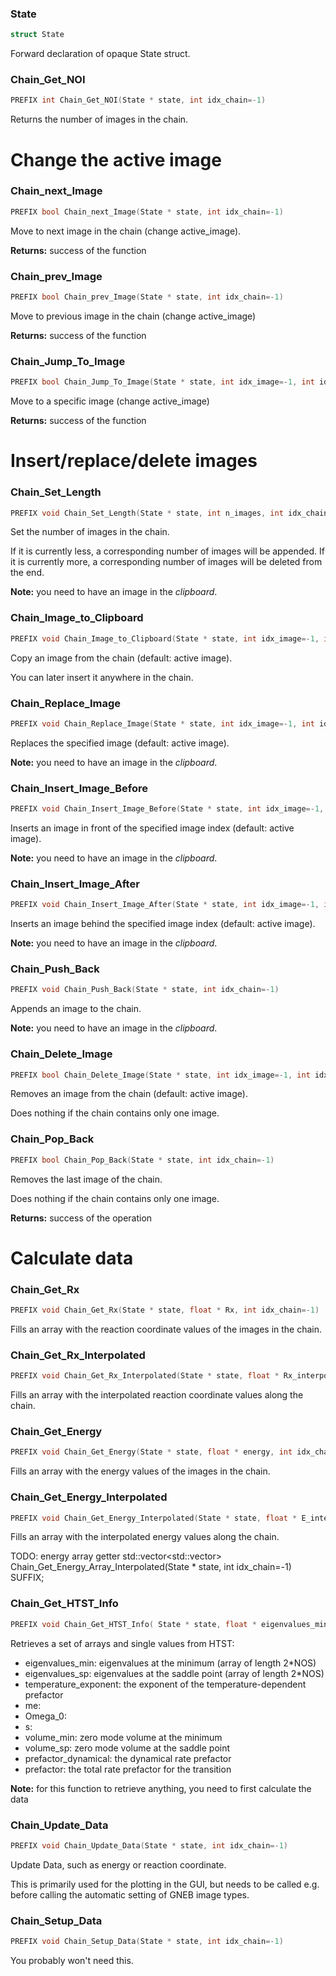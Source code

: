 

### State

```C
struct State
```

Forward declaration of opaque State struct.



### Chain_Get_NOI

```C
PREFIX int Chain_Get_NOI(State * state, int idx_chain=-1)
```

Returns the number of images in the chain.



Change the active image
====================================================================



### Chain_next_Image

```C
PREFIX bool Chain_next_Image(State * state, int idx_chain=-1)
```

Move to next image in the chain (change active_image).

**Returns:** success of the function



### Chain_prev_Image

```C
PREFIX bool Chain_prev_Image(State * state, int idx_chain=-1)
```

Move to previous image in the chain (change active_image)

**Returns:** success of the function



### Chain_Jump_To_Image

```C
PREFIX bool Chain_Jump_To_Image(State * state, int idx_image=-1, int idx_chain=-1)
```

Move to a specific image (change active_image)

**Returns:** success of the function



Insert/replace/delete images
====================================================================



### Chain_Set_Length

```C
PREFIX void Chain_Set_Length(State * state, int n_images, int idx_chain=-1)
```

Set the number of images in the chain.

If it is currently less, a corresponding number of images will be appended.
If it is currently more, a corresponding number of images will be deleted from the end.

**Note:** you need to have an image in the *clipboard*.



### Chain_Image_to_Clipboard

```C
PREFIX void Chain_Image_to_Clipboard(State * state, int idx_image=-1, int idx_chain=-1)
```

Copy an image from the chain (default: active image).

You can later insert it anywhere in the chain.



### Chain_Replace_Image

```C
PREFIX void Chain_Replace_Image(State * state, int idx_image=-1, int idx_chain=-1)
```

Replaces the specified image (default: active image).

**Note:** you need to have an image in the *clipboard*.



### Chain_Insert_Image_Before

```C
PREFIX void Chain_Insert_Image_Before(State * state, int idx_image=-1, int idx_chain=-1)
```

Inserts an image in front of the specified image index (default: active image).

**Note:** you need to have an image in the *clipboard*.



### Chain_Insert_Image_After

```C
PREFIX void Chain_Insert_Image_After(State * state, int idx_image=-1, int idx_chain=-1)
```

Inserts an image behind the specified image index (default: active image).

**Note:** you need to have an image in the *clipboard*.



### Chain_Push_Back

```C
PREFIX void Chain_Push_Back(State * state, int idx_chain=-1)
```

Appends an image to the chain.

**Note:** you need to have an image in the *clipboard*.



### Chain_Delete_Image

```C
PREFIX bool Chain_Delete_Image(State * state, int idx_image=-1, int idx_chain=-1)
```

Removes an image from the chain (default: active image).

Does nothing if the chain contains only one image.



### Chain_Pop_Back

```C
PREFIX bool Chain_Pop_Back(State * state, int idx_chain=-1)
```

Removes the last image of the chain.

Does nothing if the chain contains only one image.

**Returns:** success of the operation



Calculate data
====================================================================



### Chain_Get_Rx

```C
PREFIX void Chain_Get_Rx(State * state, float * Rx, int idx_chain=-1)
```

Fills an array with the reaction coordinate values of the images in the chain.



### Chain_Get_Rx_Interpolated

```C
PREFIX void Chain_Get_Rx_Interpolated(State * state, float * Rx_interpolated, int idx_chain=-1)
```

Fills an array with the interpolated reaction coordinate values along the chain.



### Chain_Get_Energy

```C
PREFIX void Chain_Get_Energy(State * state, float * energy, int idx_chain=-1)
```

Fills an array with the energy values of the images in the chain.



### Chain_Get_Energy_Interpolated

```C
PREFIX void Chain_Get_Energy_Interpolated(State * state, float * E_interpolated, int idx_chain=-1)
```

Fills an array with the interpolated energy values along the chain.



TODO: energy array getter
std::vector<std::vector<float>> Chain_Get_Energy_Array_Interpolated(State * state, int idx_chain=-1) SUFFIX;



### Chain_Get_HTST_Info

```C
PREFIX void Chain_Get_HTST_Info( State * state, float * eigenvalues_min, float * eigenvalues_sp, float * temperature_exponent, float * me, float * Omega_0, float * s, float * volume_min, float * volume_sp, float * prefactor_dynamical, float * prefactor, int idx_chain=-1 ) SUFFIX
```

Retrieves a set of arrays and single values from HTST:
- eigenvalues_min: eigenvalues at the minimum (array of length 2*NOS)
- eigenvalues_sp: eigenvalues at the saddle point (array of length 2*NOS)
- temperature_exponent: the exponent of the temperature-dependent prefactor
- me:
- Omega_0:
- s:
- volume_min: zero mode volume at the minimum
- volume_sp: zero mode volume at the saddle point
- prefactor_dynamical: the dynamical rate prefactor
- prefactor: the total rate prefactor for the transition

**Note:** for this function to retrieve anything, you need to first calculate the data



### Chain_Update_Data

```C
PREFIX void Chain_Update_Data(State * state, int idx_chain=-1)
```

Update Data, such as energy or reaction coordinate.

This is primarily used for the plotting in the GUI, but needs to be
called e.g. before calling the automatic setting of GNEB image types.



### Chain_Setup_Data

```C
PREFIX void Chain_Setup_Data(State * state, int idx_chain=-1)
```

You probably won't need this.

